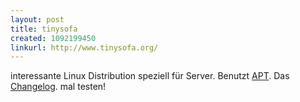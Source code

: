 ```yaml
---
layout: post
title: tinysofa
created: 1092199450
linkurl: http://www.tinysofa.org/
---
```

interessante Linux Distribution speziell für Server. Benutzt [APT][].
Das [Changelog][]. mal testen!

  [APT]: http://www.debian.org/doc/manuals/apt-howto/index.de.html
  [Changelog]: http://www.tinysofa.org/documentation/index.cgi?TwoPointZeroChronicle
